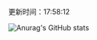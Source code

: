 
  更新时间：17:58:12
	
  ![Anurag's GitHub stats](https://github-readme-stats.vercel.app/api?username=chendj89&theme=gruvbox&show_icons=true)